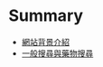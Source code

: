 # Summary

* [網站背景介紹](wang_zhan_bei_jing_jie_shao.md)
* [一般搜尋與藥物搜尋](yi_ban_sou_xun_yu_yao_wu_sou_xun.md)


